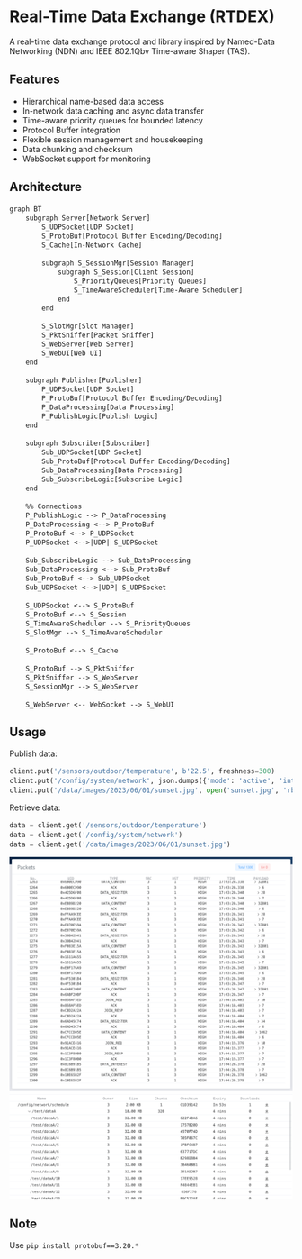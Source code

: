 # Real-Time Data Exchange (RTDEX)

A real-time data exchange protocol and library inspired by Named-Data Networking (NDN) and IEEE 802.1Qbv Time-aware Shaper (TAS).

## Features

- Hierarchical name-based data access
- In-network data caching and async data transfer
- Time-aware priority queues for bounded latency
- Protocol Buffer integration
- Flexible session management and housekeeping
- Data chunking and checksum
- WebSocket support for monitoring

## Architecture

```mermaid
graph BT
    subgraph Server[Network Server]
        S_UDPSocket[UDP Socket]
        S_ProtoBuf[Protocol Buffer Encoding/Decoding]
        S_Cache[In-Network Cache]

        subgraph S_SessionMgr[Session Manager]
            subgraph S_Session[Client Session]
                S_PriorityQueues[Priority Queues]
                S_TimeAwareScheduler[Time-Aware Scheduler]
            end
        end

        S_SlotMgr[Slot Manager]
        S_PktSniffer[Packet Sniffer]
        S_WebServer[Web Server]
        S_WebUI[Web UI]
    end

    subgraph Publisher[Publisher]
        P_UDPSocket[UDP Socket]
        P_ProtoBuf[Protocol Buffer Encoding/Decoding]
        P_DataProcessing[Data Processing]
        P_PublishLogic[Publish Logic]
    end

    subgraph Subscriber[Subscriber]
        Sub_UDPSocket[UDP Socket]
        Sub_ProtoBuf[Protocol Buffer Encoding/Decoding]
        Sub_DataProcessing[Data Processing]
        Sub_SubscribeLogic[Subscribe Logic]
    end

    %% Connections
    P_PublishLogic --> P_DataProcessing
    P_DataProcessing <--> P_ProtoBuf
    P_ProtoBuf <--> P_UDPSocket
    P_UDPSocket <-->|UDP| S_UDPSocket

    Sub_SubscribeLogic --> Sub_DataProcessing
    Sub_DataProcessing <--> Sub_ProtoBuf
    Sub_ProtoBuf <--> Sub_UDPSocket
    Sub_UDPSocket <-->|UDP| S_UDPSocket

    S_UDPSocket <--> S_ProtoBuf
    S_ProtoBuf <--> S_Session
    S_TimeAwareScheduler --> S_PriorityQueues
    S_SlotMgr --> S_TimeAwareScheduler

    S_ProtoBuf <--> S_Cache

    S_ProtoBuf --> S_PktSniffer
    S_PktSniffer --> S_WebServer
    S_SessionMgr --> S_WebServer

    S_WebServer <-- WebSocket --> S_WebUI
```

## Usage

Publish data:

```python
client.put('/sensors/outdoor/temperature', b'22.5', freshness=300)
client.put('/config/system/network', json.dumps({'mode': 'active', 'interval': 5}).encode(), freshness=3600)
client.put('/data/images/2023/06/01/sunset.jpg', open('sunset.jpg', 'rb').read(), freshness=86400)
```

Retrieve data:

```python
data = client.get('/sensors/outdoor/temperature')
data = client.get('/config/system/network')
data = client.get('/data/images/2023/06/01/sunset.jpg')
```

![packets](./screenshot-packets.png)
![cache](./screenshot-data.png)

## Note

Use `pip install protobuf==3.20.*`
